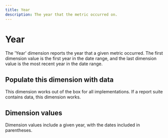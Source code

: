 ```yaml
---
title: Year
description: The year that the metric occurred on.
---
```


# Year

The 'Year' dimension reports the year that a given metric occurred. The first dimension value is the first year in the date range, and the last dimension value is the most recent year in the date range.

## Populate this dimension with data

This dimension works out of the box for all implementations. If a report suite contains data, this dimension works.

## Dimension values

Dimension values include a given year, with the dates included in parentheses.
